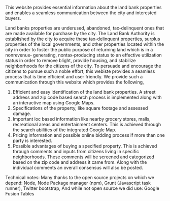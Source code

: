 This website provides essential information about the land bank properties and enables a seamless communication between the city and interested buyers.

Land banks properties are underused, abandoned, tax-delinquent ones that are made available for purchase by the city. The Land Bank Authority is established by the city to acquire these tax-delinquent properties, surplus properties of the local governments, and other properties located within the city in order to foster the public purpose of returning land which is in a nonrevenue‐ generating, nontax‐producing status to an effective utilization status in order to remove blight, provide housing, and stabilize neighborhoods for the citizens of the city. To persuade and encourage the citizens to pursue such a noble effort, this webiste provides a seamless process that is time efficient and user friendly. We provide such a communication through this website which provides the following,
1) Efficient and easy identification of the land bank properties. A street address and zip code based search process is implemented along with an interactive map using Google Maps.
2) Specifications of the property, like square footage and assessed damage. 
3) Important loc based information like nearby grocery stores, malls, recreational areas and entertainment centers. This is achieved through the search abilities of the integrated Google Map.
4) Pricing information and possible online bidding process if more than one party is interested.
5) Possible advantages of buying a specified property. This is achieved through comments and inputs from citizens living in specific neighborhoods. These comments will be screened and categorized based on the zip code and address it came from. Along with the individual comments an overall consensus will also be posted.

Technical notes:
Many thanks to the open source projects on which we depend:
Node,
Node Package manager (npm),
Grunt (Javascript task runner),
Twitter bootstrap,
And while not open source we did use: 
Google Fusion Tables

